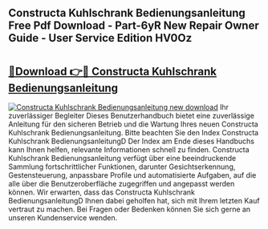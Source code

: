 ## Constructa Kuhlschrank Bedienungsanleitung Free Pdf Download - Part-6yR New Repair Owner Guide - User Service Edition HV0Oz

# <h2><a href="http://df13mdn.blite.top/?on=Constructa+Kuhlschrank+Bedienungsanleitung">🔗Download 👉🔴 Constructa Kuhlschrank Bedienungsanleitung</a></h2>

[![Constructa Kuhlschrank Bedienungsanleitung new download](https://i.imgur.com/lujVjoI.png)](http://df13mdn.blite.top/?on=Constructa+Kuhlschrank+Bedienungsanleitung)
Ihr zuverlässiger Begleiter Dieses Benutzerhandbuch bietet eine zuverlässige Anleitung für den sicheren Betrieb und die Wartung Ihres neuen Constructa Kuhlschrank Bedienungsanleitung. Bitte beachten Sie den Index Constructa Kuhlschrank BedienungsanleitungD Der Index am Ende dieses Handbuchs kann Ihnen helfen, relevante Informationen schnell zu finden. Constructa Kuhlschrank Bedienungsanleitung verfügt über eine beeindruckende Sammlung fortschrittlicher Funktionen, darunter Gesichtserkennung, Gestensteuerung, anpassbare Profile und automatisierte Aufgaben, auf die alle über die Benutzeroberfläche zugegriffen und angepasst werden können. Wir erwarten, dass das Constructa Kuhlschrank BedienungsanleitungD Ihnen dabei geholfen hat, sich mit Ihrem letzten Kauf vertraut zu machen. Bei Fragen oder Bedenken können Sie sich gerne an unseren Kundenservice wenden.
